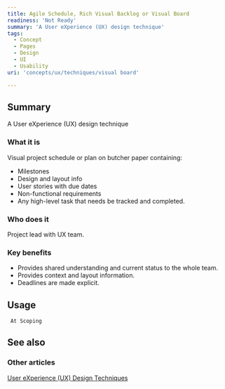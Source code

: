 ```yaml
---
title: Agile Schedule, Rich Visual Backlog or Visual Board
readiness: 'Not Ready'
summary: 'A User eXperience (UX) design technique'
tags:
  - Concept
  - Pages
  - Design
  - UI
  - Usability
uri: 'concepts/ux/techniques/visual board'

---
```

## Summary

A User eXperience (UX) design technique

### What it is

Visual project schedule or plan on butcher paper containing:

-   Milestones
-   Design and layout info
-   User stories with due dates
-   Non-functional requirements
-   Any high-level task that needs be tracked and completed.

### Who does it

Project lead with UX team.

### Key benefits

-   Provides shared understanding and current status to the whole team.
-   Provides context and layout information.
-   Deadlines are made explicit.

## Usage

     At Scoping

## See also

### Other articles

[User eXperience (UX) Design Techniques](/concepts/ux/techniques)

